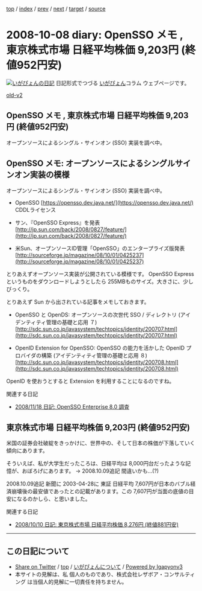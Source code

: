 [top](../index.html) 
 / [index](index.html) 
 / [prev](ig081005.html) 
 / [next](ig081009.html) 
 / [target](https://www.igapyon.jp/igapyon/diary/2008/ig081008.html) 
 / [source](https://github.com/igapyon/diary/blob/master/2008/ig081008.src.md) 

2008-10-08 diary: OpenSSO メモ , 東京株式市場 日経平均株価 9,203円 (終値952円安)
=====================================================================================================
[![いがぴょんの日記](https://www.igapyon.jp/igapyon/diary/images/iga200306s.jpg "いがぴょん")](https://www.igapyon.jp/igapyon/diary/memo/memoigapyon.html) 日記形式でつづる [いがぴょん](https://www.igapyon.jp/igapyon/diary/memo/memoigapyon.html)コラム ウェブページです。

[old-v2](ig081008-orig.html)

## OpenSSO メモ , 東京株式市場 日経平均株価 9,203円 (終値952円安)

オープンソースによるシングル・サインオン (SSO) 実装を調べ中。


## OpenSSO メモ: オープンソースによるシングルサインオン実装の模様

オープンソースによるシングル・サインオン (SSO) 実装を調べ中。

* OpenSSO
  [https://opensso.dev.java.net/](https://opensso.dev.java.net/)
  CDDLライセンス
  
* サン、『OpenSSO Express』を発表 
  [http://jp.sun.com/back/2008/0827/feature/](http://jp.sun.com/back/2008/0827/feature/)
  
* 米Sun、オープンソースID管理「OpenSSO」のエンタープライズ版発表
  [http://sourceforge.jp/magazine/08/10/01/0425237](http://sourceforge.jp/magazine/08/10/01/0425237)

とりあえずオープンソース実装が公開されている模様です。
OpenSSO Express というものをダウンロードしようとしたら 255MBものサイズ。大きさに、少しびっくり。

とりあえず Sun から出されている記事をメモしておきます。

* OpenSSO と OpenDS: オープンソースの次世代 SSO / ディレクトリ (アイデンティティ管理の基礎と応用 ７)
  [http://sdc.sun.co.jp/javasystem/techtopics/identity/200707.html](http://sdc.sun.co.jp/javasystem/techtopics/identity/200707.html)
  
* OpenID Extension for OpenSSO: OpenSSO の能力を活かした OpenID プロバイダの構築 (アイデンティティ管理の基礎と応用
  ８)
  [http://sdc.sun.co.jp/javasystem/techtopics/identity/200708.html](http://sdc.sun.co.jp/javasystem/techtopics/identity/200708.html)

OpenID を使おうとすると Extension を利用することになるのですね。

関連する日記

* [2008/11/18 日記: OpenSSO Enterprise 8.0 調査](ig081118.html)

## 東京株式市場 日経平均株価 9,203円 (終値952円安)

米国の証券会社破綻をきっかけに、世界中の、そして日本の株価が下落していく傾向にあります。

そういえば、私が大学生だったころは、日経平均は 8,000円台だったような記憶が、おぼろげにあります。 → 2008.10.09追記 間違いかも…(?)

2008.10.09追記 新聞に 2003-04-28に 東証 日経平均 7,607円が日本のバブル経済崩壊後の最安値であったとの記載があります。この 7,607円が当面の底値の目安になるのかしら、と思いました。

関連する日記

* [2008/10/10 日記: 東京株式市場 日経平均株価 8,276円 (終値881円安)](ig081010.html)


----------------------------------------------------------------------------------------------------

## この日記について

* [Share on Twitter](https://twitter.com/intent/tweet?hashtags=igapyon%2Cdiary%2C%E3%81%84%E3%81%8C%E3%81%B4%E3%82%87%E3%82%93&text=OpenSSO+%E3%83%A1%E3%83%A2+%2C+%E6%9D%B1%E4%BA%AC%E6%A0%AA%E5%BC%8F%E5%B8%82%E5%A0%B4+%E6%97%A5%E7%B5%8C%E5%B9%B3%E5%9D%87%E6%A0%AA%E4%BE%A1+9%2C203%E5%86%86+%28%E7%B5%82%E5%80%A4952%E5%86%86%E5%AE%89%29&url=https%3A%2F%2Fwww.igapyon.jp%2Figapyon%2Fdiary%2F2008%2Fig081008.html) / [top](../index.html) / [いがぴょんについて](https://www.igapyon.jp/igapyon/diary/memo/memoigapyon.html) / [Powered by Igapyonv3](https://github.com/igapyon/igapyonv3)
* 本サイトの見解は、私 個人のものであり、株式会社レザボア・コンサルティング は当個人的見解に一切責任を持ちません。 
